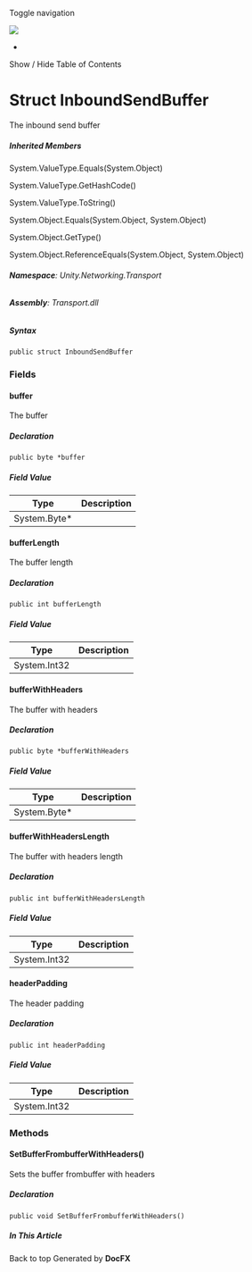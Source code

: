 <div id="wrapper">

<div>

<div class="container">

<div class="navbar-header">

Toggle navigation

<img src="../logo.svg" id="logo" class="svg" />

</div>

<div id="navbar" class="collapse navbar-collapse">

<div class="form-group">

</div>

</div>

</div>

<div class="subnav navbar navbar-default">

<div id="breadcrumb" class="container hide-when-search">

-   

</div>

</div>

</div>

<div class="container body-content hide-when-search" role="main">

<div class="sidenav hide-when-search">

Show / Hide Table of Contents

<div id="sidetoggle" class="sidetoggle collapse">

<div id="sidetoc">

</div>

</div>

</div>

<div class="article row grid-right">

<div class="col-md-10">

# Struct InboundSendBuffer

<div class="markdown level0 summary">

The inbound send buffer

</div>

<div class="markdown level0 conceptual">

</div>

<div class="inheritedMembers">

##### Inherited Members

<div>

System.ValueType.Equals(System.Object)

</div>

<div>

System.ValueType.GetHashCode()

</div>

<div>

System.ValueType.ToString()

</div>

<div>

System.Object.Equals(System.Object, System.Object)

</div>

<div>

System.Object.GetType()

</div>

<div>

System.Object.ReferenceEquals(System.Object, System.Object)

</div>

</div>

###### **Namespace**: Unity.Networking.Transport

###### **Assembly**: Transport.dll

##### Syntax

<div class="codewrapper">

``` lang-csharp
public struct InboundSendBuffer
```

</div>

### Fields

#### buffer

<div class="markdown level1 summary">

The buffer

</div>

<div class="markdown level1 conceptual">

</div>

##### Declaration

<div class="codewrapper">

``` lang-csharp
public byte *buffer
```

</div>

##### Field Value

| Type          | Description |
|---------------|-------------|
| System.Byte\* |             |

#### bufferLength

<div class="markdown level1 summary">

The buffer length

</div>

<div class="markdown level1 conceptual">

</div>

##### Declaration

<div class="codewrapper">

``` lang-csharp
public int bufferLength
```

</div>

##### Field Value

| Type         | Description |
|--------------|-------------|
| System.Int32 |             |

#### bufferWithHeaders

<div class="markdown level1 summary">

The buffer with headers

</div>

<div class="markdown level1 conceptual">

</div>

##### Declaration

<div class="codewrapper">

``` lang-csharp
public byte *bufferWithHeaders
```

</div>

##### Field Value

| Type          | Description |
|---------------|-------------|
| System.Byte\* |             |

#### bufferWithHeadersLength

<div class="markdown level1 summary">

The buffer with headers length

</div>

<div class="markdown level1 conceptual">

</div>

##### Declaration

<div class="codewrapper">

``` lang-csharp
public int bufferWithHeadersLength
```

</div>

##### Field Value

| Type         | Description |
|--------------|-------------|
| System.Int32 |             |

#### headerPadding

<div class="markdown level1 summary">

The header padding

</div>

<div class="markdown level1 conceptual">

</div>

##### Declaration

<div class="codewrapper">

``` lang-csharp
public int headerPadding
```

</div>

##### Field Value

| Type         | Description |
|--------------|-------------|
| System.Int32 |             |

### Methods

#### SetBufferFrombufferWithHeaders()

<div class="markdown level1 summary">

Sets the buffer frombuffer with headers

</div>

<div class="markdown level1 conceptual">

</div>

##### Declaration

<div class="codewrapper">

``` lang-csharp
public void SetBufferFrombufferWithHeaders()
```

</div>

</div>

<div class="hidden-sm col-md-2" role="complementary">

<div class="sideaffix">

<div class="contribution">

</div>

##### In This Article

<div>

</div>

</div>

</div>

</div>

</div>

<div class="grad-bottom">

</div>

<div class="footer">

<div class="container">

Back to top Generated by **DocFX**

</div>

</div>

</div>
